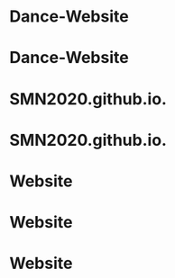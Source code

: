 
# Dance-Website
# Dance-Website
# SMN2020.github.io.
# SMN2020.github.io.
# Website
# Website
# Website
